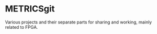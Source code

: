 # METRICSgit
Various projects and their separate parts for sharing and working, mainly related to FPGA.
